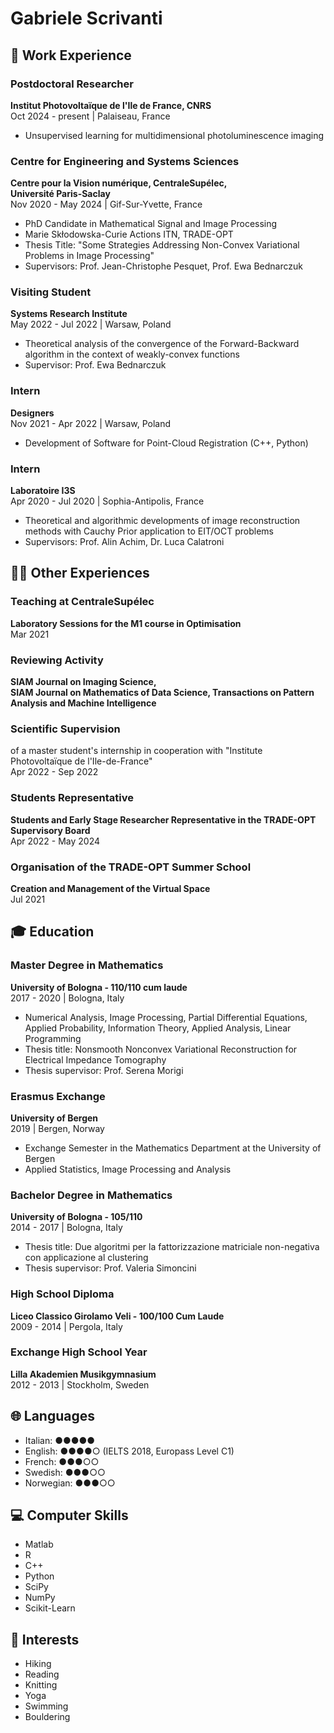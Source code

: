 # Gabriele Scrivanti


## 💼 Work Experience

### Postdoctoral Researcher
**Institut Photovoltaïque de l'Ile de France, CNRS**  
Oct 2024 - present | Palaiseau, France
* Unsupervised learning for multidimensional photoluminescence imaging

### Centre for Engineering and Systems Sciences
**Centre pour la Vision numérique, CentraleSupélec,**  
**Université Paris-Saclay**  
Nov 2020 - May 2024 | Gif-Sur-Yvette, France
* PhD Candidate in Mathematical Signal and Image Processing
* Marie Skłodowska-Curie Actions ITN, TRADE-OPT
* Thesis Title: "Some Strategies Addressing Non-Convex Variational Problems in Image Processing"
* Supervisors: Prof. Jean-Christophe Pesquet, Prof. Ewa Bednarczuk

### Visiting Student
**Systems Research Institute**  
May 2022 - Jul 2022 | Warsaw, Poland
* Theoretical analysis of the convergence of the Forward-Backward algorithm in the context of weakly-convex functions
* Supervisor: Prof. Ewa Bednarczuk

### Intern
**Designers**  
Nov 2021 - Apr 2022 | Warsaw, Poland
* Development of Software for Point-Cloud Registration (C++, Python)

### Intern
**Laboratoire I3S**  
Apr 2020 - Jul 2020 | Sophia-Antipolis, France
* Theoretical and algorithmic developments of image reconstruction methods with Cauchy Prior application to EIT/OCT problems
* Supervisors: Prof. Alin Achim, Dr. Luca Calatroni

## 👨‍🏫 Other Experiences

### Teaching at CentraleSupélec
**Laboratory Sessions for the M1 course in Optimisation**  
Mar 2021

### Reviewing Activity
**SIAM Journal on Imaging Science,**  
**SIAM Journal on Mathematics of Data Science, Transactions on Pattern Analysis and Machine Intelligence**

### Scientific Supervision
of a master student's internship in cooperation with "Institute Photovoltaïque de l'Ile-de-France"  
Apr 2022 - Sep 2022

### Students Representative
**Students and Early Stage Researcher Representative in the TRADE-OPT Supervisory Board**  
Apr 2022 - May 2024

### Organisation of the TRADE-OPT Summer School
**Creation and Management of the Virtual Space**  
Jul 2021

## 🎓 Education

### Master Degree in Mathematics
**University of Bologna - 110/110 cum laude**  
2017 - 2020 | Bologna, Italy
* Numerical Analysis, Image Processing, Partial Differential Equations, Applied Probability, Information Theory, Applied Analysis, Linear Programming
* Thesis title: Nonsmooth Nonconvex Variational Reconstruction for Electrical Impedance Tomography
* Thesis supervisor: Prof. Serena Morigi

### Erasmus Exchange
**University of Bergen**  
2019 | Bergen, Norway
* Exchange Semester in the Mathematics Department at the University of Bergen
* Applied Statistics, Image Processing and Analysis

### Bachelor Degree in Mathematics
**University of Bologna - 105/110**  
2014 - 2017 | Bologna, Italy
* Thesis title: Due algoritmi per la fattorizzazione matriciale non-negativa con applicazione al clustering
* Thesis supervisor: Prof. Valeria Simoncini

### High School Diploma
**Liceo Classico Girolamo Veli - 100/100 Cum Laude**  
2009 - 2014 | Pergola, Italy

### Exchange High School Year
**Lilla Akademien Musikgymnasium**  
2012 - 2013 | Stockholm, Sweden

## 🌐 Languages

* Italian: ●●●●●
* English: ●●●●○ (IELTS 2018, Europass Level C1)
* French: ●●●○○
* Swedish: ●●●○○
* Norwegian: ●●●○○

## 💻 Computer Skills

* Matlab
* R
* C++
* Python
* SciPy
* NumPy
* Scikit-Learn

## 🎯 Interests

* Hiking
* Reading
* Knitting
* Yoga
* Swimming
* Bouldering
